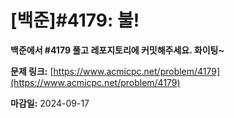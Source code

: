 # [백준]#4179: 불!

**백준에서 #4179 풀고 레포지토리에 커밋해주세요. 화이팅~**

**문제 링크:** [https://www.acmicpc.net/problem/4179](https://www.acmicpc.net/problem/4179)

**마감일:** 2024-09-17
